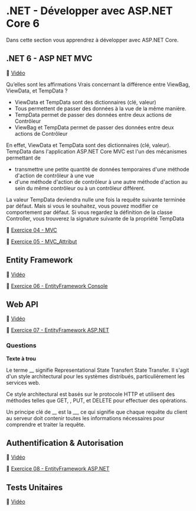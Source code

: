 
# .NET - Développer avec ASP.NET Core 6

Dans cette section vous apprendrez à développer avec ASP.NET Core.

## .NET 6 - ASP NET MVC
🎥 [Vidéo](https://www.youtube.com/watch?v=om3rGvicuGA)

Qu’elles sont les affirmations Vrais concernant la différence entre ViewBag, ViewData, et TempData ?

- ViewData et TempData sont des dictionnaires (clé, valeur)
- Tous permettent de passer des données à la vue de la même manière.
- TempData permet de passer des données entre deux actions de Contrôleur
- ViewBag et TempData permet de passer des données entre deux actions de Contrôleur


> 
En effet, ViewData et TempData sont des dictionnaires (clé, valeur).
TempData dans l'application ASP.NET Core MVC est l'un des mécanismes permettant de

- transmettre une petite quantité de données temporaires d'une méthode d'action de contrôleur à une vue
- d'une méthode d'action de contrôleur à une autre méthode d'action au sein du même contrôleur ou à un contrôleur différent.

La valeur TempData deviendra nulle une fois la requête suivante terminée par défaut.
Mais si vous le souhaitez, vous pouvez modifier ce comportement par défaut. Si vous regardez la définition de la classe Controller, vous trouverez la signature suivante de la propriété TempData


📝 [Exercice 04 - MVC](https://htmlpreview.github.io/?https://github.com/AzRunRCE/Formation-.NET-Core/blob/main/Ex04_MVC/Ex04_MVC.html)


📝 [Exercice 05 - MVC_Attribut](https://htmlpreview.github.io/?https://github.com/AzRunRCE/Formation-.NET-Core/blob/main/Ex05_MVC_Attribut/Ex05%20MVC_Attribut.html)


## Entity Framework
🎥 [Vidéo](https://www.youtube.com/watch?v=RewB8WtY1XI)

📝 [Exercice 06 - EntityFramework Console](https://htmlpreview.github.io/?https://github.com/AzRunRCE/Formation-.NET-Core/blob/main/Ex06_EntityFramework_Console/ex06.html)


## Web API

🎥 [Vidéo](https://www.youtube.com/watch?v=DhCasNXEPBo)

📝 [Exercice 07 - EntityFramework ASP.NET](https://htmlpreview.github.io/?https://github.com/AzRunRCE/Formation-.NET-Core/blob/main/Ex06_EntityFramework_Console/ex06.html)

### Questions
**Texte à trou**

Le terme __ signifie Representational State Transfert State Transfer. Il s'agit d'un style architectural pour les systèmes distribués, particulièrement les services web.

Ce style architectural est basés sur le protocole HTTP et utilisent des méthodes telles que GET, , PUT, et DELETE pour effectuer des opérations. 

Un principe clé de __ est la __, ce qui signifie que chaque requête du client au serveur doit contenir toutes les informations nécessaires pour comprendre et traiter la requête. 

## Authentification & Autorisation

🎥 [Vidéo](https://youtu.be/JrWXqhCSE-g)

📝 [Exercice 08 - EntityFramework ASP.NET](https://htmlpreview.github.io/?https://github.com/AzRunRCE/Formation-.NET-Core/blob/main/Ex08_Authentification_Et_Authorisation/ex08.html)



## Tests Unitaires
🎥 [Vidéo](https://www.youtube.com/watch?v=XXJni5YyC98)
